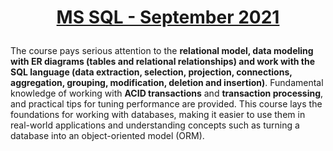 # <p align="center"><a href="https://softuni.bg/trainings/3531/ms-sql-september-2021/internal"> MS SQL - September 2021
 <a/><p>
  
The course pays serious attention to the **relational model, data modeling with ER diagrams (tables and relational relationships) and work with the SQL language (data extraction, selection, projection, connections, aggregation, grouping, modification, deletion and insertion)**. Fundamental knowledge of working with **ACID transactions** and **transaction processing**, and practical tips for tuning performance are provided. This course lays the foundations for working with databases, making it easier to use them in real-world applications and understanding concepts such as turning a database into an object-oriented model (ORM).
